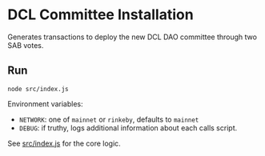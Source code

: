 # DCL Committee Installation

Generates transactions to deploy the new DCL DAO committee through two SAB votes.

## Run

```
node src/index.js
```

Environment variables:

- `NETWORK`: one of `mainnet` or `rinkeby`, defaults to `mainnet`
- `DEBUG`: if truthy, logs additional information about each calls script.

See [src/index.js](src/index.js) for the core logic.
